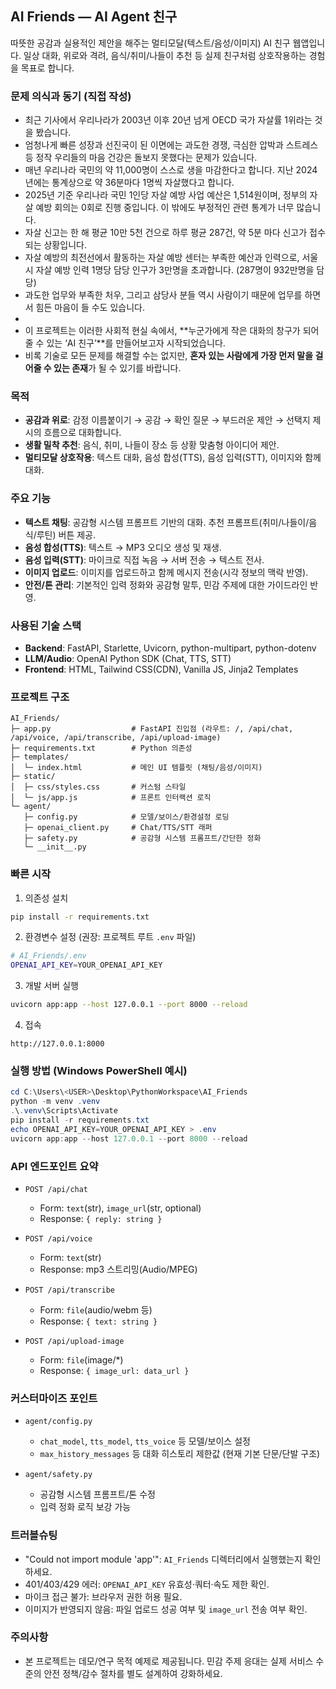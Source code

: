 ## AI Friends — AI Agent 친구

따뜻한 공감과 실용적인 제안을 해주는 멀티모달(텍스트/음성/이미지) AI 친구 웹앱입니다. 일상 대화, 위로와 격려, 음식/취미/나들이 추천 등 실제 친구처럼 상호작용하는 경험을 목표로 합니다.

### 문제 의식과 동기 (직접 작성)
- 최근 기사에서 우리나라가 2003년 이후 20년 넘게 OECD 국가 자살률 1위라는 것을 봤습니다.
- 엄청나게 빠른 성장과 선진국이 된 이면에는 과도한 경쟁, 극심한 압박과 스트레스 등 정작 우리들의 마음 건강은 돌보지 못했다는 문제가 있습니다.
- 매년 우리나라 국민의 약 11,000명이 스스로 생을 마감한다고 합니다. 지난 2024년에는 통계상으로 약 36분마다 1명씩 자살했다고 합니다.
- 2025년 기준 우리나라 국민 1인당 자살 예방 사업 예산은 1,514원이며, 정부의 자살 예방 회의는 0회로 진행 중입니다. 이 밖에도 부정적인 관련 통계가 너무 많습니다.
- 자살 신고는 한 해 평균 10만 5천 건으로 하루 평균 287건, 약 5분 마다 신고가 접수되는 상황입니다.
- 자살 예방의 최전선에서 활동하는 자살 예방 센터는 부족한 예산과 인력으로, 서울시 자살 예방 인력 1명당 담당 인구가 3만명을 초과합니다. (287명이 932만명을 담당)
- 과도한 업무와 부족한 처우, 그리고 삼당사 분들 역시 사람이기 때문에 업무를 하면서 힘든 마음이 들 수도 있습니다.
- 
- 이 프로젝트는 이러한 사회적 현실 속에서, **누군가에게 작은 대화의 창구가 되어줄 수 있는 ‘AI 친구’**를 만들어보고자 시작되었습니다.  
- 비록 기술로 모든 문제를 해결할 수는 없지만, **혼자 있는 사람에게 가장 먼저 말을 걸어줄 수 있는 존재**가 될 수 있기를 바랍니다.

### 목적
- **공감과 위로**: 감정 이름붙이기 → 공감 → 확인 질문 → 부드러운 제안 → 선택지 제시의 흐름으로 대화합니다.
- **생활 밀착 추천**: 음식, 취미, 나들이 장소 등 상황 맞춤형 아이디어 제안.
- **멀티모달 상호작용**: 텍스트 대화, 음성 합성(TTS), 음성 입력(STT), 이미지와 함께 대화.

### 주요 기능
- **텍스트 채팅**: 공감형 시스템 프롬프트 기반의 대화. 추천 프롬프트(취미/나들이/음식/루틴) 버튼 제공.
- **음성 합성(TTS)**: 텍스트 → MP3 오디오 생성 및 재생.
- **음성 입력(STT)**: 마이크로 직접 녹음 → 서버 전송 → 텍스트 전사.
- **이미지 업로드**: 이미지를 업로드하고 함께 메시지 전송(시각 정보의 맥락 반영).
- **안전/톤 관리**: 기본적인 입력 정화와 공감형 말투, 민감 주제에 대한 가이드라인 반영.

### 사용된 기술 스택
- **Backend**: FastAPI, Starlette, Uvicorn, python-multipart, python-dotenv
- **LLM/Audio**: OpenAI Python SDK (Chat, TTS, STT)
- **Frontend**: HTML, Tailwind CSS(CDN), Vanilla JS, Jinja2 Templates

### 프로젝트 구조
```
AI_Friends/
├─ app.py                  # FastAPI 진입점 (라우트: /, /api/chat, /api/voice, /api/transcribe, /api/upload-image)
├─ requirements.txt        # Python 의존성
├─ templates/
│  └─ index.html           # 메인 UI 템플릿 (채팅/음성/이미지)
├─ static/
│  ├─ css/styles.css       # 커스텀 스타일
│  └─ js/app.js            # 프론트 인터랙션 로직
└─ agent/
   ├─ config.py            # 모델/보이스/환경설정 로딩
   ├─ openai_client.py     # Chat/TTS/STT 래퍼
   ├─ safety.py            # 공감형 시스템 프롬프트/간단한 정화
   └─ __init__.py
```

### 빠른 시작
1) 의존성 설치
```bash
pip install -r requirements.txt
```

2) 환경변수 설정 (권장: 프로젝트 루트 `.env` 파일)
```bash
# AI_Friends/.env
OPENAI_API_KEY=YOUR_OPENAI_API_KEY
```

3) 개발 서버 실행
```bash
uvicorn app:app --host 127.0.0.1 --port 8000 --reload
```

4) 접속
```
http://127.0.0.1:8000
```

### 실행 방법 (Windows PowerShell 예시)
```powershell
cd C:\Users\<USER>\Desktop\PythonWorkspace\AI_Friends
python -m venv .venv
.\.venv\Scripts\Activate
pip install -r requirements.txt
echo OPENAI_API_KEY=YOUR_OPENAI_API_KEY > .env
uvicorn app:app --host 127.0.0.1 --port 8000 --reload
```

### API 엔드포인트 요약
- `POST /api/chat`
  - Form: `text`(str), `image_url`(str, optional)
  - Response: `{ reply: string }`

- `POST /api/voice`
  - Form: `text`(str)
  - Response: mp3 스트리밍(Audio/MPEG)

- `POST /api/transcribe`
  - Form: `file`(audio/webm 등)
  - Response: `{ text: string }`

- `POST /api/upload-image`
  - Form: `file`(image/*)
  - Response: `{ image_url: data_url }`

### 커스터마이즈 포인트
- `agent/config.py`
  - `chat_model`, `tts_model`, `tts_voice` 등 모델/보이스 설정
  - `max_history_messages` 등 대화 히스토리 제한값 (현재 기본 단문/단발 구조)

- `agent/safety.py`
  - 공감형 시스템 프롬프트/톤 수정
  - 입력 정화 로직 보강 가능

### 트러블슈팅
- "Could not import module 'app'": `AI_Friends` 디렉터리에서 실행했는지 확인하세요.
- 401/403/429 에러: `OPENAI_API_KEY` 유효성·쿼터·속도 제한 확인.
- 마이크 접근 불가: 브라우저 권한 허용 필요.
- 이미지가 반영되지 않음: 파일 업로드 성공 여부 및 `image_url` 전송 여부 확인.

### 주의사항
- 본 프로젝트는 데모/연구 목적 예제로 제공됩니다. 민감 주제 응대는 실제 서비스 수준의 안전 정책/감수 절차를 별도 설계하여 강화하세요.



